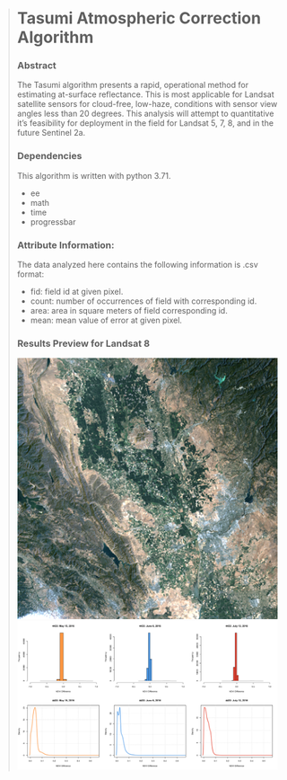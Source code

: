 > # Tasumi Atmospheric Correction Algorithm
>
> ### Abstract
> The Tasumi algorithm presents a rapid, operational method for estimating at-surface reflectance. This is most applicable for Landsat satellite sensors for cloud-free, low-haze, conditions with sensor view angles less than 20 degrees. This analysis will attempt to quantitative it’s feasibility for deployment in the field for Landsat 5, 7, 8, and in the future Sentinel 2a.
>
>
> ### Dependencies
> This algorithm is written with python 3.71.
> * ee
> * math
> * time
> * progressbar
>
>
> ### Attribute Information:
> The data analyzed here contains the following information is .csv format:
> * fid: field id at given pixel.
> * count: number of occurrences of field with corresponding id.
> * area: area in square meters of field corresponding id.
> * mean: mean value of error at given pixel.
>
> ### Results Preview for Landsat 8
> ![](analysis/code/graphics/4433.PNG)
> ![](analysis/code/graphics/L8_4433_results.png)
